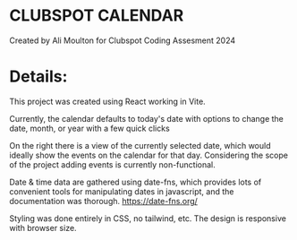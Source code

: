 # CLUBSPOT CALENDAR
Created by Ali Moulton for Clubspot Coding Assesment 2024

# Details:

This project was created using React working in Vite. 

Currently, the calendar defaults to today's date 
with options to change the date, month, or year with a few quick clicks

On the right there is a view of the currently selected date, which would ideally show the 
events on the calendar for that day. Considering the scope of the project adding events 
is currently non-functional. 

Date & time data are gathered using date-fns, which provides lots of convenient tools for manipulating 
dates in javascript, and the documentation was thorough. 
https://date-fns.org/ 


 Styling was done entirely in CSS, no tailwind, etc.
 The design is responsive with browser size. 
